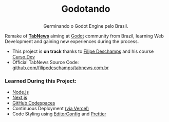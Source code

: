 # <p align=center>Godotando</p>

<p align=center>Germinando o Godot Engine pelo Brasil.</p>

Remake of [**TabNews**](https://www.tabnews.com.br/) aiming at [Godot](https://godotengine.org) community from Brazil, learning Web Development and gaining new experiences during the process.

- This project is **on track** thanks to [Filipe Deschamps](https://github.com/filipedeschamps) and his course [Curso.Dev](https://curso.dev/)
- Official TabNews Source Code: [github.com/filipedeschamps/tabnews.com.br](https://github.com/filipedeschamps/tabnews.com.br)

### Learned During this Project:

- [Node.js](https://nodejs.org/)
- [Next.js](https://nextjs.org/)
- [GitHub Codespaces](https://github.com/features/codespaces)
- Continuous Deployment [(via Vercel)](https://vercel.com)
- Code Styling using [EditorConfig](https://editorconfig.org/) and [Prettier](https://prettier.io/)
